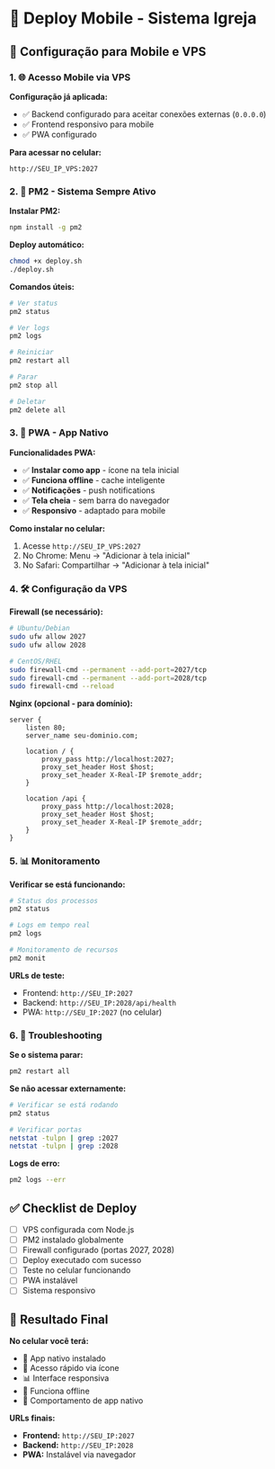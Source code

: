 # 🚀 Deploy Mobile - Sistema Igreja

## 📱 Configuração para Mobile e VPS

### 1. 🌐 Acesso Mobile via VPS

**Configuração já aplicada:**
- ✅ Backend configurado para aceitar conexões externas (`0.0.0.0`)
- ✅ Frontend responsivo para mobile
- ✅ PWA configurado

**Para acessar no celular:**
```
http://SEU_IP_VPS:2027
```

### 2. 🔄 PM2 - Sistema Sempre Ativo

**Instalar PM2:**
```bash
npm install -g pm2
```

**Deploy automático:**
```bash
chmod +x deploy.sh
./deploy.sh
```

**Comandos úteis:**
```bash
# Ver status
pm2 status

# Ver logs
pm2 logs

# Reiniciar
pm2 restart all

# Parar
pm2 stop all

# Deletar
pm2 delete all
```

### 3. 📱 PWA - App Nativo

**Funcionalidades PWA:**
- ✅ **Instalar como app** - ícone na tela inicial
- ✅ **Funciona offline** - cache inteligente
- ✅ **Notificações** - push notifications
- ✅ **Tela cheia** - sem barra do navegador
- ✅ **Responsivo** - adaptado para mobile

**Como instalar no celular:**
1. Acesse `http://SEU_IP_VPS:2027`
2. No Chrome: Menu → "Adicionar à tela inicial"
3. No Safari: Compartilhar → "Adicionar à tela inicial"

### 4. 🛠️ Configuração da VPS

**Firewall (se necessário):**
```bash
# Ubuntu/Debian
sudo ufw allow 2027
sudo ufw allow 2028

# CentOS/RHEL
sudo firewall-cmd --permanent --add-port=2027/tcp
sudo firewall-cmd --permanent --add-port=2028/tcp
sudo firewall-cmd --reload
```

**Nginx (opcional - para domínio):**
```nginx
server {
    listen 80;
    server_name seu-dominio.com;
    
    location / {
        proxy_pass http://localhost:2027;
        proxy_set_header Host $host;
        proxy_set_header X-Real-IP $remote_addr;
    }
    
    location /api {
        proxy_pass http://localhost:2028;
        proxy_set_header Host $host;
        proxy_set_header X-Real-IP $remote_addr;
    }
}
```

### 5. 📊 Monitoramento

**Verificar se está funcionando:**
```bash
# Status dos processos
pm2 status

# Logs em tempo real
pm2 logs

# Monitoramento de recursos
pm2 monit
```

**URLs de teste:**
- Frontend: `http://SEU_IP:2027`
- Backend: `http://SEU_IP:2028/api/health`
- PWA: `http://SEU_IP:2027` (no celular)

### 6. 🔧 Troubleshooting

**Se o sistema parar:**
```bash
pm2 restart all
```

**Se não acessar externamente:**
```bash
# Verificar se está rodando
pm2 status

# Verificar portas
netstat -tulpn | grep :2027
netstat -tulpn | grep :2028
```

**Logs de erro:**
```bash
pm2 logs --err
```

## ✅ Checklist de Deploy

- [ ] VPS configurada com Node.js
- [ ] PM2 instalado globalmente
- [ ] Firewall configurado (portas 2027, 2028)
- [ ] Deploy executado com sucesso
- [ ] Teste no celular funcionando
- [ ] PWA instalável
- [ ] Sistema responsivo

## 🎯 Resultado Final

**No celular você terá:**
- 📱 App nativo instalado
- 🚀 Acesso rápido via ícone
- 📊 Interface responsiva
- 🔄 Funciona offline
- 📱 Comportamento de app nativo

**URLs finais:**
- **Frontend:** `http://SEU_IP:2027`
- **Backend:** `http://SEU_IP:2028`
- **PWA:** Instalável via navegador
